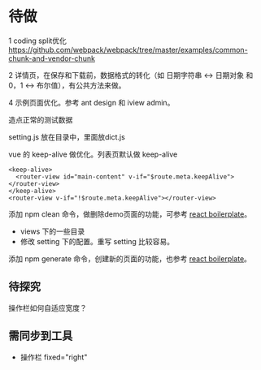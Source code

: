 # 待做
1 coding split优化  
https://github.com/webpack/webpack/tree/master/examples/common-chunk-and-vendor-chunk

2 详情页，在保存和下载前，数据格式的转化（如 日期字符串 <-> 日期对象 和 0，1 <-> 布尔值），有公共方法来做。


4 示例页面优化。参考 ant design 和 iview admin。

造点正常的测试数据

setting.js 放在目录中，里面放dict.js 

vue 的 keep-alive 做优化。列表页默认做 keep-alive
```
<keep-alive>
  <router-view id="main-content" v-if="$route.meta.keepAlive"></router-view>
</keep-alive>
<router-view v-if="!$route.meta.keepAlive"></router-view>
```


添加 npm clean 命令，做删除demo页面的功能，可参考 [react boilerplate](https://github.com/react-boilerplate/react-boilerplate)。
* views 下的一些目录
* 修改 setting 下的配置。重写 setting 比较容易。

添加 npm generate 命令，创建新的页面的功能，也参考 [react boilerplate](https://github.com/react-boilerplate/react-boilerplate)。

## 待探究
操作栏如何自适应宽度？

## 需同步到工具
* 操作栏 fixed="right"


